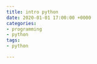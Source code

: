```yaml
---
title: intro python
date: 2020-01-01 17:00:00 +0000
categories:
- programming
- python
tags:
- python

---
```

